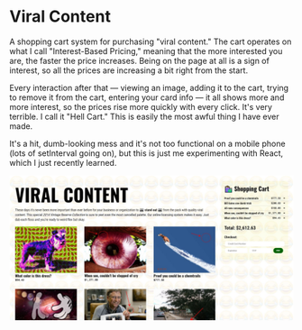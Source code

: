 # Viral Content

A shopping cart system for purchasing "viral content." The cart operates on what I call "Interest-Based Pricing," meaning that the more interested you are, the faster the price increases. Being on the page at all is a sign of interest, so all the prices are increasing a bit right from the start. 

Every interaction after that — viewing an image, adding it to the cart, trying to remove it from the cart, entering your card info — it all shows more and more interest, so the prices rise more quickly with every click. It's very terrible. I call it "Hell Cart." This is easily the most awful thing I have ever made.

It's a hit, dumb-looking mess and it's not too functional on a mobile phone (lots of setInterval going on), but this is just me experimenting with React, which I just recently learned.

![Viral Content](./src/img/screenshot.JPG)